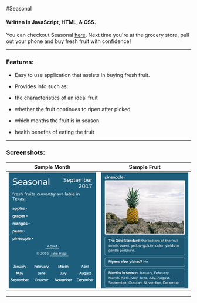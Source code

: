 #Seasonal
#### Written in JavaScript, HTML, & CSS.

You can checkout Seasonal [here](https://jaketripp.github.io/Seasonal/ "Seasonal"). Next time you're at the grocery store, pull out your phone and buy fresh fruit with confidence!  

- - - - 

### Features:
* Easy to use application that assists in buying fresh fruit.

* Provides info such as:
 * the characteristics of an ideal fruit
 * whether the fruit continues to ripen after picked
 * which months the fruit is in season
 * health benefits of eating the fruit

- - - - 

### Screenshots:

Sample Month             |  Sample Fruit
:-------------------------:|:-------------------------:
![September 2017](images/screenshots/seasonal1.png)  |  ![Pineapple info](images/screenshots/seasonal2.png)

- - - - 
